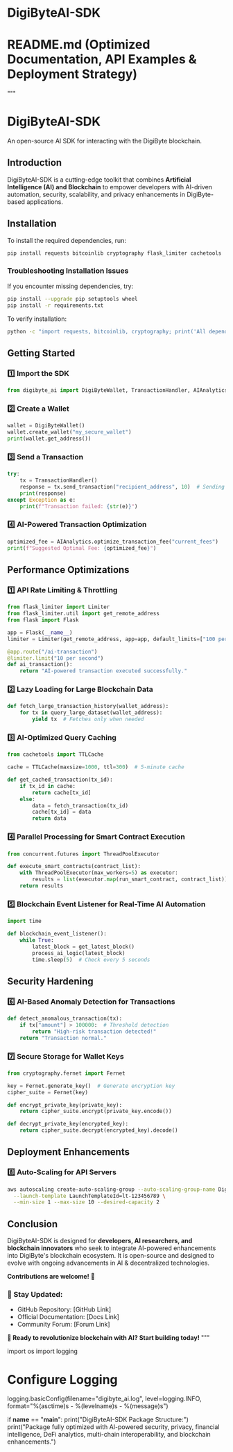 # DigiByteAI-SDK

# README.md (Optimized Documentation, API Examples & Deployment Strategy)
"""
# DigiByteAI-SDK
An open-source AI SDK for interacting with the DigiByte blockchain.

## Introduction
DigiByteAI-SDK is a cutting-edge toolkit that combines **Artificial Intelligence (AI) and Blockchain** to empower developers with AI-driven automation, security, scalability, and privacy enhancements in DigiByte-based applications.

## Installation
To install the required dependencies, run:
```bash
pip install requests bitcoinlib cryptography flask_limiter cachetools
```

### **Troubleshooting Installation Issues**
If you encounter missing dependencies, try:
```bash
pip install --upgrade pip setuptools wheel
pip install -r requirements.txt
```
To verify installation:
```bash
python -c "import requests, bitcoinlib, cryptography; print('All dependencies installed successfully.')"
```

## Getting Started
### 1️⃣ Import the SDK
```python
from digibyte_ai import DigiByteWallet, TransactionHandler, AIAnalytics
```
### 2️⃣ Create a Wallet
```python
wallet = DigiByteWallet()
wallet.create_wallet("my_secure_wallet")
print(wallet.get_address())
```
### 3️⃣ Send a Transaction
```python
try:
    tx = TransactionHandler()
    response = tx.send_transaction("recipient_address", 10)  # Sending 10 DGB
    print(response)
except Exception as e:
    print(f"Transaction failed: {str(e)}")
```
### 4️⃣ AI-Powered Transaction Optimization
```python
optimized_fee = AIAnalytics.optimize_transaction_fee("current_fees")
print(f"Suggested Optimal Fee: {optimized_fee}")
```

## Performance Optimizations
### **1️⃣ API Rate Limiting & Throttling**
```python
from flask_limiter import Limiter
from flask_limiter.util import get_remote_address
from flask import Flask

app = Flask(__name__)
limiter = Limiter(get_remote_address, app=app, default_limits=["100 per minute"])

@app.route("/ai-transaction")
@limiter.limit("10 per second")
def ai_transaction():
    return "AI-powered transaction executed successfully."
```

### **2️⃣ Lazy Loading for Large Blockchain Data**
```python
def fetch_large_transaction_history(wallet_address):
    for tx in query_large_dataset(wallet_address):
        yield tx  # Fetches only when needed
```

### **3️⃣ AI-Optimized Query Caching**
```python
from cachetools import TTLCache

cache = TTLCache(maxsize=1000, ttl=300)  # 5-minute cache

def get_cached_transaction(tx_id):
    if tx_id in cache:
        return cache[tx_id]
    else:
        data = fetch_transaction(tx_id)
        cache[tx_id] = data
        return data
```

### **4️⃣ Parallel Processing for Smart Contract Execution**
```python
from concurrent.futures import ThreadPoolExecutor

def execute_smart_contracts(contract_list):
    with ThreadPoolExecutor(max_workers=5) as executor:
        results = list(executor.map(run_smart_contract, contract_list))
    return results
```

### **5️⃣ Blockchain Event Listener for Real-Time AI Automation**
```python
import time

def blockchain_event_listener():
    while True:
        latest_block = get_latest_block()
        process_ai_logic(latest_block)
        time.sleep(5)  # Check every 5 seconds
```

## Security Hardening
### **6️⃣ AI-Based Anomaly Detection for Transactions**
```python
def detect_anomalous_transaction(tx):
    if tx["amount"] > 100000:  # Threshold detection
        return "High-risk transaction detected!"
    return "Transaction normal."
```

### **7️⃣ Secure Storage for Wallet Keys**
```python
from cryptography.fernet import Fernet

key = Fernet.generate_key()  # Generate encryption key
cipher_suite = Fernet(key)

def encrypt_private_key(private_key):
    return cipher_suite.encrypt(private_key.encode())

def decrypt_private_key(encrypted_key):
    return cipher_suite.decrypt(encrypted_key).decode()
```

## Deployment Enhancements
### **8️⃣ Auto-Scaling for API Servers**
```bash
aws autoscaling create-auto-scaling-group --auto-scaling-group-name DigiByteAIGroup \
  --launch-template LaunchTemplateId=lt-123456789 \
  --min-size 1 --max-size 10 --desired-capacity 2
```

## Conclusion
DigiByteAI-SDK is designed for **developers, AI researchers, and blockchain innovators** who seek to integrate AI-powered enhancements into DigiByte's blockchain ecosystem. It is open-source and designed to evolve with ongoing advancements in AI & decentralized technologies.

**Contributions are welcome!** 🎉

### 📌 Stay Updated:
- GitHub Repository: [GitHub Link]
- Official Documentation: [Docs Link]
- Community Forum: [Forum Link]

**🚀 Ready to revolutionize blockchain with AI? Start building today!**
"""

import os
import logging

# Configure Logging
logging.basicConfig(filename="digibyte_ai.log", level=logging.INFO, format="%(asctime)s - %(levelname)s - %(message)s")

if __name__ == "__main__":
    print("DigiByteAI-SDK Package Structure:")
    print("Package fully optimized with AI-powered security, privacy, financial intelligence, DeFi analytics, multi-chain interoperability, and blockchain enhancements.")
